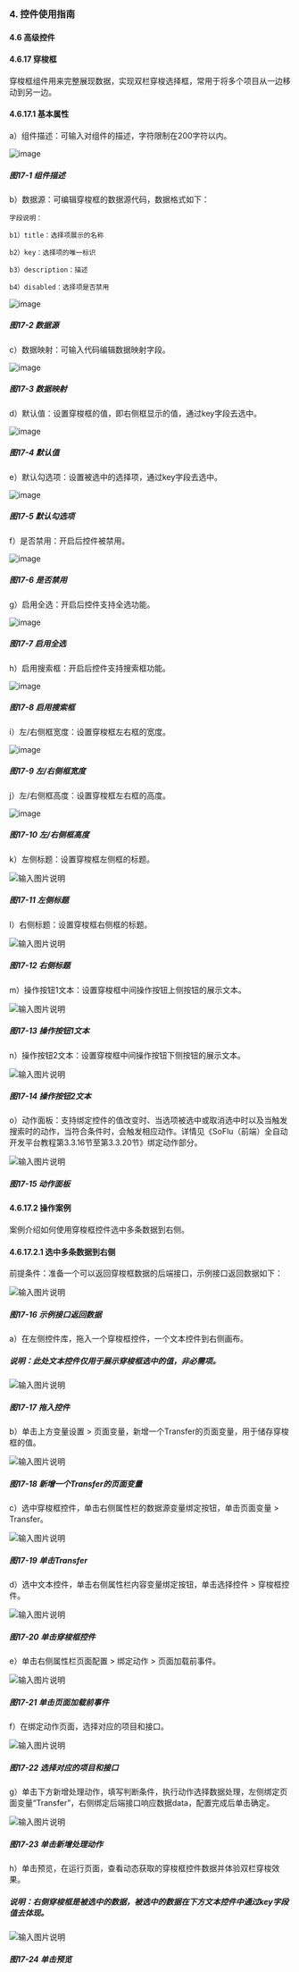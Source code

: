 ### 4. 控件使用指南

#### 4.6 高级控件

#### 4.6.17 穿梭框

穿梭框组件用来完整展现数据，实现双栏穿梭选择框，常用于将多个项目从一边移动到另一边。

#### 4.6.17.1 基本属性

a）组件描述：可输入对组件的描述，字符限制在200字符以内。

![image](https://user-images.githubusercontent.com/79617492/228180895-d29fbded-80d3-4347-81d5-88e5fc52ab0a.png)

##### 图17-1 组件描述

b）数据源：可编辑穿梭框的数据源代码，数据格式如下：

```
字段说明：

b1）title：选择项展示的名称

b2）key：选择项的唯一标识

b3）description：描述

b4）disabled：选择项是否禁用
```

![image](https://user-images.githubusercontent.com/79617492/228180935-4d46823c-1911-45d6-ae6b-c88a556d0471.png)

##### 图17-2 数据源

c）数据映射：可输入代码编辑数据映射字段。

![image](https://user-images.githubusercontent.com/79617492/228180997-ee6af5ca-d3c3-49c0-90ae-2d6e0a2bb1da.png)

##### 图17-3 数据映射

d）默认值：设置穿梭框的值，即右侧框显示的值，通过key字段去选中。

![image](https://user-images.githubusercontent.com/79617492/228181052-6c95c078-78b9-4818-92b6-b3fb5a5010cb.png)

##### 图17-4 默认值

e）默认勾选项：设置被选中的选择项，通过key字段去选中。

![image](https://user-images.githubusercontent.com/79617492/228181103-69a4eb07-0fdd-41f5-89d3-894aefaa77fe.png)

##### 图17-5 默认勾选项

f）是否禁用：开启后控件被禁用。

![image](https://user-images.githubusercontent.com/79617492/228181185-1a47d2d4-8a94-48f6-b24c-5c8d3801d800.png)

##### 图17-6 是否禁用

g）启用全选：开启后控件支持全选功能。

![image](https://user-images.githubusercontent.com/79617492/228181230-fff13edb-fa87-4e30-8d6d-e210b2e7c390.png)

##### 图17-7 启用全选

h）启用搜索框：开启后控件支持搜索框功能。

![image](https://user-images.githubusercontent.com/79617492/228181302-f79ee475-d85e-4d97-b0a8-c6b7056ac642.png)

##### 图17-8 启用搜索框

i）左/右侧框宽度：设置穿梭框左右框的宽度。

![image](https://user-images.githubusercontent.com/79617492/228181381-ecc2c684-4eaa-4874-b6a5-275e17f95507.png)

##### 图17-9 左/右侧框宽度

j）左/右侧框高度：设置穿梭框左右框的高度。

![image](https://user-images.githubusercontent.com/79617492/228181446-c51afc84-10b5-41ec-b852-6a298e34be13.png)

##### 图17-10 左/右侧框高度

k）左侧标题：设置穿梭框左侧框的标题。

![输入图片说明](../../../../images/%20SoFlu%EF%BC%88%E5%89%8D%E7%AB%AF%EF%BC%89%E5%85%A8%E8%87%AA%E5%8A%A8%E5%BC%80%E5%8F%91%E5%B9%B3%E5%8F%B0%E6%95%99%E7%A8%8B/1.%20%E6%9C%80%E6%96%B0%E7%89%88%E6%9C%AC%20-%20%E6%9B%B4%E6%96%B0%E6%97%A5%E6%9C%9F%20-%202023.01.10/4.%20%E6%8E%A7%E4%BB%B6%E4%BD%BF%E7%94%A8%E6%8C%87%E5%8D%97/6.%20%E9%AB%98%E7%BA%A7%E6%8E%A7%E4%BB%B6/17-11.png)

##### 图17-11 左侧标题

l）右侧标题：设置穿梭框右侧框的标题。

![输入图片说明](../../../../images/%20SoFlu%EF%BC%88%E5%89%8D%E7%AB%AF%EF%BC%89%E5%85%A8%E8%87%AA%E5%8A%A8%E5%BC%80%E5%8F%91%E5%B9%B3%E5%8F%B0%E6%95%99%E7%A8%8B/1.%20%E6%9C%80%E6%96%B0%E7%89%88%E6%9C%AC%20-%20%E6%9B%B4%E6%96%B0%E6%97%A5%E6%9C%9F%20-%202023.01.10/4.%20%E6%8E%A7%E4%BB%B6%E4%BD%BF%E7%94%A8%E6%8C%87%E5%8D%97/6.%20%E9%AB%98%E7%BA%A7%E6%8E%A7%E4%BB%B6/17-12.png)

##### 图17-12 右侧标题

m）操作按钮1文本：设置穿梭框中间操作按钮上侧按钮的展示文本。

![输入图片说明](../../../../images/%20SoFlu%EF%BC%88%E5%89%8D%E7%AB%AF%EF%BC%89%E5%85%A8%E8%87%AA%E5%8A%A8%E5%BC%80%E5%8F%91%E5%B9%B3%E5%8F%B0%E6%95%99%E7%A8%8B/1.%20%E6%9C%80%E6%96%B0%E7%89%88%E6%9C%AC%20-%20%E6%9B%B4%E6%96%B0%E6%97%A5%E6%9C%9F%20-%202023.01.10/4.%20%E6%8E%A7%E4%BB%B6%E4%BD%BF%E7%94%A8%E6%8C%87%E5%8D%97/6.%20%E9%AB%98%E7%BA%A7%E6%8E%A7%E4%BB%B6/17-13.png)

##### 图17-13 操作按钮1文本

n）操作按钮2文本：设置穿梭框中间操作按钮下侧按钮的展示文本。

![输入图片说明](../../../../images/%20SoFlu%EF%BC%88%E5%89%8D%E7%AB%AF%EF%BC%89%E5%85%A8%E8%87%AA%E5%8A%A8%E5%BC%80%E5%8F%91%E5%B9%B3%E5%8F%B0%E6%95%99%E7%A8%8B/1.%20%E6%9C%80%E6%96%B0%E7%89%88%E6%9C%AC%20-%20%E6%9B%B4%E6%96%B0%E6%97%A5%E6%9C%9F%20-%202023.01.10/4.%20%E6%8E%A7%E4%BB%B6%E4%BD%BF%E7%94%A8%E6%8C%87%E5%8D%97/6.%20%E9%AB%98%E7%BA%A7%E6%8E%A7%E4%BB%B6/17-14.png)

##### 图17-14 操作按钮2文本

o）动作面板：支持绑定控件的值改变时、当选项被选中或取消选中时以及当触发搜索时的动作，当符合条件时，会触发相应动作。详情见《SoFlu（前端）全自动开发平台教程第3.3.16节至第3.3.20节》绑定动作部分。

![输入图片说明](../../../../images/%20SoFlu%EF%BC%88%E5%89%8D%E7%AB%AF%EF%BC%89%E5%85%A8%E8%87%AA%E5%8A%A8%E5%BC%80%E5%8F%91%E5%B9%B3%E5%8F%B0%E6%95%99%E7%A8%8B/1.%20%E6%9C%80%E6%96%B0%E7%89%88%E6%9C%AC%20-%20%E6%9B%B4%E6%96%B0%E6%97%A5%E6%9C%9F%20-%202023.01.10/4.%20%E6%8E%A7%E4%BB%B6%E4%BD%BF%E7%94%A8%E6%8C%87%E5%8D%97/6.%20%E9%AB%98%E7%BA%A7%E6%8E%A7%E4%BB%B6/17-15.png)

##### 图17-15 动作面板

#### 4.6.17.2 操作案例

案例介绍如何使用穿梭框控件选中多条数据到右侧。

#### 4.6.17.2.1 选中多条数据到右侧

前提条件：准备一个可以返回穿梭框数据的后端接口，示例接口返回数据如下：

![输入图片说明](../../../../images/%20SoFlu%EF%BC%88%E5%89%8D%E7%AB%AF%EF%BC%89%E5%85%A8%E8%87%AA%E5%8A%A8%E5%BC%80%E5%8F%91%E5%B9%B3%E5%8F%B0%E6%95%99%E7%A8%8B/1.%20%E6%9C%80%E6%96%B0%E7%89%88%E6%9C%AC%20-%20%E6%9B%B4%E6%96%B0%E6%97%A5%E6%9C%9F%20-%202023.01.10/4.%20%E6%8E%A7%E4%BB%B6%E4%BD%BF%E7%94%A8%E6%8C%87%E5%8D%97/6.%20%E9%AB%98%E7%BA%A7%E6%8E%A7%E4%BB%B6/17-16.png)

##### 图17-16 示例接口返回数据

a）在左侧控件库，拖入一个穿梭框控件，一个文本控件到右侧画布。

##### 说明：此处文本控件仅用于展示穿梭框选中的值，非必需项。

![输入图片说明](../../../../images/%20SoFlu%EF%BC%88%E5%89%8D%E7%AB%AF%EF%BC%89%E5%85%A8%E8%87%AA%E5%8A%A8%E5%BC%80%E5%8F%91%E5%B9%B3%E5%8F%B0%E6%95%99%E7%A8%8B/1.%20%E6%9C%80%E6%96%B0%E7%89%88%E6%9C%AC%20-%20%E6%9B%B4%E6%96%B0%E6%97%A5%E6%9C%9F%20-%202023.01.10/4.%20%E6%8E%A7%E4%BB%B6%E4%BD%BF%E7%94%A8%E6%8C%87%E5%8D%97/6.%20%E9%AB%98%E7%BA%A7%E6%8E%A7%E4%BB%B6/17-17.png)

##### 图17-17 拖入控件

b）单击上方变量设置 > 页面变量，新增一个Transfer的页面变量，用于储存穿梭框的值。

![输入图片说明](../../../../images/%20SoFlu%EF%BC%88%E5%89%8D%E7%AB%AF%EF%BC%89%E5%85%A8%E8%87%AA%E5%8A%A8%E5%BC%80%E5%8F%91%E5%B9%B3%E5%8F%B0%E6%95%99%E7%A8%8B/1.%20%E6%9C%80%E6%96%B0%E7%89%88%E6%9C%AC%20-%20%E6%9B%B4%E6%96%B0%E6%97%A5%E6%9C%9F%20-%202023.01.10/4.%20%E6%8E%A7%E4%BB%B6%E4%BD%BF%E7%94%A8%E6%8C%87%E5%8D%97/6.%20%E9%AB%98%E7%BA%A7%E6%8E%A7%E4%BB%B6/17-18.png)

##### 图17-18 新增一个Transfer的页面变量

c）选中穿梭框控件，单击右侧属性栏的数据源变量绑定按钮，单击页面变量 > Transfer。

![输入图片说明](../../../../images/%20SoFlu%EF%BC%88%E5%89%8D%E7%AB%AF%EF%BC%89%E5%85%A8%E8%87%AA%E5%8A%A8%E5%BC%80%E5%8F%91%E5%B9%B3%E5%8F%B0%E6%95%99%E7%A8%8B/1.%20%E6%9C%80%E6%96%B0%E7%89%88%E6%9C%AC%20-%20%E6%9B%B4%E6%96%B0%E6%97%A5%E6%9C%9F%20-%202023.01.10/4.%20%E6%8E%A7%E4%BB%B6%E4%BD%BF%E7%94%A8%E6%8C%87%E5%8D%97/6.%20%E9%AB%98%E7%BA%A7%E6%8E%A7%E4%BB%B6/17-19.png)

##### 图17-19 单击Transfer

d）选中文本控件，单击右侧属性栏内容变量绑定按钮，单击选择控件 > 穿梭框控件。

![输入图片说明](../../../../images/%20SoFlu%EF%BC%88%E5%89%8D%E7%AB%AF%EF%BC%89%E5%85%A8%E8%87%AA%E5%8A%A8%E5%BC%80%E5%8F%91%E5%B9%B3%E5%8F%B0%E6%95%99%E7%A8%8B/1.%20%E6%9C%80%E6%96%B0%E7%89%88%E6%9C%AC%20-%20%E6%9B%B4%E6%96%B0%E6%97%A5%E6%9C%9F%20-%202023.01.10/4.%20%E6%8E%A7%E4%BB%B6%E4%BD%BF%E7%94%A8%E6%8C%87%E5%8D%97/6.%20%E9%AB%98%E7%BA%A7%E6%8E%A7%E4%BB%B6/17-20.png)

##### 图17-20 单击穿梭框控件

e）单击右侧属性栏页面配置 > 绑定动作 > 页面加载前事件。

![输入图片说明](../../../../images/%20SoFlu%EF%BC%88%E5%89%8D%E7%AB%AF%EF%BC%89%E5%85%A8%E8%87%AA%E5%8A%A8%E5%BC%80%E5%8F%91%E5%B9%B3%E5%8F%B0%E6%95%99%E7%A8%8B/1.%20%E6%9C%80%E6%96%B0%E7%89%88%E6%9C%AC%20-%20%E6%9B%B4%E6%96%B0%E6%97%A5%E6%9C%9F%20-%202023.01.10/4.%20%E6%8E%A7%E4%BB%B6%E4%BD%BF%E7%94%A8%E6%8C%87%E5%8D%97/6.%20%E9%AB%98%E7%BA%A7%E6%8E%A7%E4%BB%B6/17-21.png)

##### 图17-21 单击页面加载前事件

f）在绑定动作页面，选择对应的项目和接口。

![输入图片说明](../../../../images/%20SoFlu%EF%BC%88%E5%89%8D%E7%AB%AF%EF%BC%89%E5%85%A8%E8%87%AA%E5%8A%A8%E5%BC%80%E5%8F%91%E5%B9%B3%E5%8F%B0%E6%95%99%E7%A8%8B/1.%20%E6%9C%80%E6%96%B0%E7%89%88%E6%9C%AC%20-%20%E6%9B%B4%E6%96%B0%E6%97%A5%E6%9C%9F%20-%202023.01.10/4.%20%E6%8E%A7%E4%BB%B6%E4%BD%BF%E7%94%A8%E6%8C%87%E5%8D%97/6.%20%E9%AB%98%E7%BA%A7%E6%8E%A7%E4%BB%B6/17-22.png)

##### 图17-22 选择对应的项目和接口

g）单击下方新增处理动作，填写判断条件，执行动作选择数据处理，左侧绑定页面变量“Transfer”，右侧绑定后端接口响应数据data，配置完成后单击确定。

![输入图片说明](../../../../images/%20SoFlu%EF%BC%88%E5%89%8D%E7%AB%AF%EF%BC%89%E5%85%A8%E8%87%AA%E5%8A%A8%E5%BC%80%E5%8F%91%E5%B9%B3%E5%8F%B0%E6%95%99%E7%A8%8B/1.%20%E6%9C%80%E6%96%B0%E7%89%88%E6%9C%AC%20-%20%E6%9B%B4%E6%96%B0%E6%97%A5%E6%9C%9F%20-%202023.01.10/4.%20%E6%8E%A7%E4%BB%B6%E4%BD%BF%E7%94%A8%E6%8C%87%E5%8D%97/6.%20%E9%AB%98%E7%BA%A7%E6%8E%A7%E4%BB%B6/17-23.png)

##### 图17-23 单击新增处理动作

h）单击预览，在运行页面，查看动态获取的穿梭框控件数据并体验双栏穿梭效果。

##### 说明：右侧穿梭框是被选中的数据，被选中的数据在下方文本控件中通过key字段值去体现。

![输入图片说明](../../../../images/%20SoFlu%EF%BC%88%E5%89%8D%E7%AB%AF%EF%BC%89%E5%85%A8%E8%87%AA%E5%8A%A8%E5%BC%80%E5%8F%91%E5%B9%B3%E5%8F%B0%E6%95%99%E7%A8%8B/1.%20%E6%9C%80%E6%96%B0%E7%89%88%E6%9C%AC%20-%20%E6%9B%B4%E6%96%B0%E6%97%A5%E6%9C%9F%20-%202023.01.10/4.%20%E6%8E%A7%E4%BB%B6%E4%BD%BF%E7%94%A8%E6%8C%87%E5%8D%97/6.%20%E9%AB%98%E7%BA%A7%E6%8E%A7%E4%BB%B6/17-24.png)

##### 图17-24 单击预览
